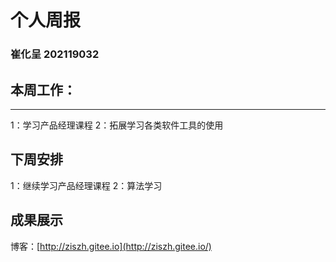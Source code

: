 # 个人周报

### 崔化呈 202119032

## 本周工作：

---

   1：学习产品经理课程
   2：拓展学习各类软件工具的使用

## 下周安排

   1：继续学习产品经理课程
   2：算法学习

## 成果展示

博客：[http://ziszh.gitee.io](http://ziszh.gitee.io/)

